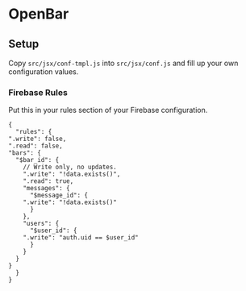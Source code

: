 # OpenBar

## Setup

Copy `src/jsx/conf-tmpl.js` into `src/jsx/conf.js` and fill up your
own configuration values.

### Firebase Rules

Put this in your rules section of your Firebase configuration.

    {
      "rules": {
	".write": false,
	".read": false,
	"bars": {
	  "$bar_id": {
	    // Write only, no updates.
	    ".write": "!data.exists()",
	    ".read": true,
	    "messages": {
	      "$message_id": {
		".write": "!data.exists()"
	      }
	    },
	    "users": {
	      "$user_id": {
		".write": "auth.uid == $user_id"
	      }
	    }
	  }
	}
      }
    }
